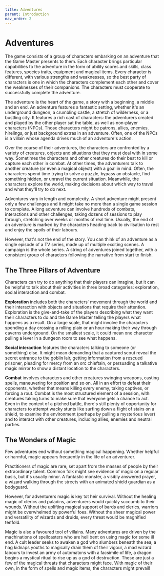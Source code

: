 ```yaml
---
title: Adventures
parent: Introduction
nav_order: 2
---
```


# Adventures
The game consists of a group of characters embarking on an adventure that the Game Master presents to them. Each character brings particular capabilities to the adventure in the form of ability scores and skills, class features, species traits, equipment and magical items. Every character is different, with various strengths and weaknesses, so the best party of characters is one in which the characters complement each other and cover the weaknesses of their companions. The characters must cooperate to successfully complete the adventure.

The adventure is the heart of the game, a story with a beginning, a middle and an end. An adventure features a fantastic setting, whether it's an underground dungeon, a crumbling castle, a stretch of wilderness, or a bustling city. It features a rich cast of characters: the adventurers created and played by the other player sat the table, as well as non-player characters (NPCs). Those characters might be patrons, allies, enemies, hirelings, or just background extras in an adventure. Often, one of the NPCs is a villain whose agenda drives much of an adventure's action.

Over the course of their adventures, the characters are confronted by a variety of creatures, objects and situations that they must deal with in some way. Sometimes the characters and other creatures do their best to kill or capture each other in combat. At other times, the adventurers talk to another creature (or even a magical object) with a goal in mind. Often, the characters spend time trying to solve a puzzle, bypass an obstacle, find something hidden, or unravel the current situation. Meanwhile, the characters explore the world, making decisions about which way to travel and what they'll try to do next.

Adventures vary in length and complexity. A short adventure might present only a few challenges and it might take no more than a single game session to complete. A long adventure can involve hundreds of combats, interactions and other challenges, taking dozens of sessions to play through, stretching over weeks or months of real time. Usually, the end of an adventure is marked by the characters heading back to civilisation to rest and enjoy the spoils of their labours.

However, that's not the end of the story. You can think of an adventure as a single episode of a TV series, made up of multiple exciting scenes. A campaign is the whole series. A string of adventures joined together, with a consistent group of characters following the narrative from start to finish.

## The Three Pillars of Adventure
Characters can try to do anything that their players can imagine, but it can be helpful to talk about their activities in three broad categories: exploration, social interaction and combat.

**Exploration** includes both the characters' movement through the world and their interaction with objects and situations that require their attention. Exploration is the give-and-take of the players describing what they want their characters to do and the Game Master telling the players what happens as a result. On a large scale, that might involve the characters spending a day crossing a rolling plain or an hour making their way through caverns underground. On the smallest scale, it could mean one character pulling a lever in a dungeon room to see what happens.

**Social interaction** features the characters talking to someone (or something) else. It might mean demanding that a captured scout reveal the secret entrance to the goblin lair, getting information from a rescued prisoner, pleading for mercy from an orc chieftain, or persuading a talkative magic mirror to show a distant location to the characters.

**Combat** involves characters and other creatures swinging weapons, casting spells, maneuvering for position and so on. All in an effort to defeat their opponents, whether that means killing every enemy, taking captives, or forcing a rout. Combat is the most structured element of a session, with creatures taking turns to make sure that everyone gets a chance to act. Even in the context of a pitched battle, there's still plenty of opportunity for characters to attempt wacky stunts like surfing down a flight of stairs on a shield, to examine the environment (perhaps by pulling a mysterious lever) and to interact with other creatures, including allies, enemies and neutral parties.

## The Wonders of Magic
Few adventures end without something magical happening. Whether helpful or harmful, magic appears frequently in the life of an adventurer.

Practitioners of magic are rare, set apart from the masses of people by their extraordinary talent. Common folk might see evidence of magic on a regular basis, but it's usually minor. A fantastic monster, a visibly answered prayer, a wizard walking through the streets with an animated shield guardian as a bodyguard.

However, for adventurers magic is key tot heir survival. Without the healing magic of clerics and paladins, adventurers would quickly succumb to their wounds. Without the uplifting magical support of bards and clerics, warriors might be overwhelmed by powerful foes. Without the sheer magical power and versatility of wizards and druids, every threat would be magnified tenfold.

Magic is also a favoured tool of villains. Many adventures are driven by the machinations of spellcasters who are hell bent on using magic for some ill end. A cult leader seeks to awaken a god who slumbers beneath the sea, a hag kidnaps youths to magically drain them of their vigour, a mad wizard labours to invest an army of automatons with a facsimile of life, a dragon begins a mystical ritual to rise up as a god of destruction. These are just a few of the magical threats that characters might face. With magic of their own, in the form of spells and magic items, the characters might prevail!
